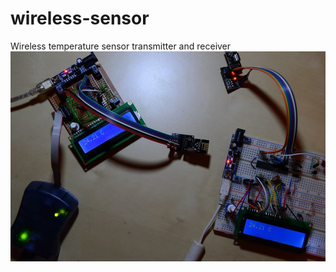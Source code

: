 # wireless-sensor
Wireless temperature sensor transmitter and receiver
![How it looked like on first successfull test!](etc/v0.0.1.jpg?raw=true)
